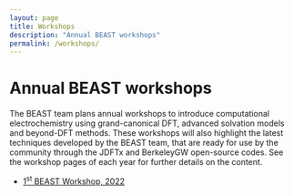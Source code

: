 ```yaml
---
layout: page
title: Workshops
description: "Annual BEAST workshops"
permalink: /workshops/
---
```


# Annual BEAST workshops

The BEAST team plans annual workshops to introduce computational electrochemistry using grand-canonical DFT, advanced solvation models and beyond-DFT methods.
These workshops will also highlight the latest techniques developed by the BEAST team, that are ready for use by the community through the JDFTx and BerkeleyGW open-source codes.
See the workshop pages of each year for further details on the content.

+ [1<sup>st</sup> BEAST Workshop, 2022](/workshops/2022/)
